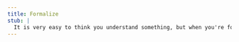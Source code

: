 ```yaml
---
title: Formalize
stub: |
  It is very easy to think you understand something, but when you're forced to make an actual unambiguous description you've got to take understanding to a completely different level. Consider moving to the rules and/or reality sequence.
---
```

